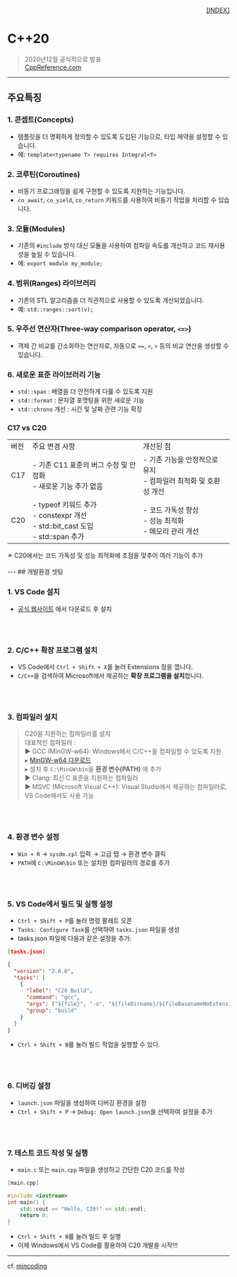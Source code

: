 <p style="text-align: right"> 
    <a href="./README.md">[INDEX]</a>
</p>

# C++20 
> 2020년12월 공식적으로 발표 <br/>
> [CppReference.com](https://en.cppreference.com/w/cpp/20)
---

## 주요특징
### 1. 콘셉트(Concepts)
- 템플릿을 더 명확하게 정의할 수 있도록 도입된 기능으로, 타입 제약을 설정할 수 있습니다.
- 예: `template<typename T> requires Integral<T>`

### 2. 코루틴(Coroutines)
- 비동기 프로그래밍을 쉽게 구현할 수 있도록 지원하는 기능입니다.
- `co_await`, `co_yield`, `co_return` 키워드를 사용하여 비동기 작업을 처리할 수 있습니다.

### 3. 모듈(Modules)
- 기존의 `#include` 방식 대신 모듈을 사용하여 컴파일 속도를 개선하고 코드 재사용성을 높일 수 있습니다.
- 예: `export module my_module;`

### 4. 범위(Ranges) 라이브러리
- 기존의 STL 알고리즘을 더 직관적으로 사용할 수 있도록 개선되었습니다.
- 예: `std::ranges::sort(v);`

### 5. 우주선 연산자(Three-way comparison operator, `<=>`)
- 객체 간 비교를 간소화하는 연산자로, 자동으로 `==`, `<`, `>` 등의 비교 연산을 생성할 수 있습니다.

### 6. 새로운 표준 라이브러리 기능
- `std::span` : 배열을 더 안전하게 다룰 수 있도록 지원
- `std::format` : 문자열 포맷팅을 위한 새로운 기능
- `std::chrono` 개선 : 시간 및 날짜 관련 기능 확장

### C17 vs C20
<table>
  <tr>
    <td>버전</td>
    <td>주요 변경 사항</td>
    <td>개선된 점</td>
  </tr>
  <tr>
    <td>C17</td>
    <td>
      - 기존 C11 표준의 버그 수정 및 안정화<br/>
      - 새로운 기능 추가 없음
    </td>
    <td>
      - 기존 기능을 안정적으로 유지<br/>
      - 컴파일러 최적화 및 호환성 개선
    </td>
  </tr>
  <tr>
    <td>C20</td>
    <td>
      - typeof 키워드 추가<br/>
      - constexpr 개선<br/>
      - std::bit_cast 도입<br/>
      - std::span 추가
    </td>
    <td>
      - 코드 가독성 향상<br/>
      - 성능 최적화<br/>
      - 메모리 관리 개선
    </td>
  </tr>
</table>
✳︎ C20에서는 코드 가독성 및 성능 최적화에 초점을 맞추어 여러 기능이 추가
<br/>
<br/>
---
## 개발환경 셋팅

### 1. VS Code 설치
- [공식 웹사이트](https://code.visualstudio.com/) 에서 다운로드 후 설치
<br/>
<br/>

### 2. C/C++ 확장 프로그램 설치
- VS Code에서 `Ctrl + Shift + X`를 눌러 Extensions 창을 엽니다.
- `C/C++`을 검색하여 Microsoft에서 제공하는 **확장 프로그램을 설치**합니다.
<br/>
<br/>

### 3. 컴파일러 설치
> C20을 지원하는 컴파일러를 설치 <br/>
> 대표적인 컴파일러 : <br/>
> ▶ GCC (MinGW-w64): Windows에서 C/C++을 컴파일할 수 있도록 지원 <br/>
> ▸ [MinGW-w64 다운로드](https://sourceforge.net/projects/mingw/) <br/>
> ▸ 설치 후 `C:\MinGW\bin`을 **환경 변수(PATH)** 에 추가 <br/>
> ▶ Clang: 최신 C 표준을 지원하는 컴파일러 <br/>
> ▶ MSVC (Microsoft Visual C++): Visual Studio에서 제공하는 컴파일러로, VS Code에서도 사용 가능 
<br/>
<br/>

### 4. 환경 변수 설정
- `Win + R` → `sysdm.cpl` 입력 → 고급 탭 → 환경 변수 클릭
- `PATH`에 `C:\MinGW\bin` 또는 설치한 컴파일러의 경로를 추가
<br/>
<br/>

### 5. VS Code에서 빌드 및 실행 설정
- `Ctrl + Shift + P`를 눌러 명령 팔레트 오픈
- `Tasks: Configure Task`를 선택하여 `tasks.json` 파일을 생성
- tasks.json 파일에 다음과 같은 설정을 추가:
```json
[tasks.json]

{
  "version": "2.0.0",
  "tasks": [
    {
      "label": "C20 Build",
      "command": "gcc",
      "args": ["${file}", "-o", "${fileDirname}/${fileBasenameNoExtension}"],
      "group": "build"
    }
  ]
}
```
- `Ctrl + Shift + B`를 눌러 빌드 작업을 실행할 수 있다.
<br/>
<br/>

### 6. 디버깅 설정
- `launch.json` 파일을 생성하여 디버깅 환경을 설정
- `Ctrl + Shift + P` → `Debug: Open launch.json`을 선택하여 설정을 추가
<br/>
<br/>

### 7. 테스트 코드 작성 및 실행
- `main.c` 또는 `main.cpp` 파일을 생성하고 간단한 C20 코드를 작성
```c++
[main.cpp]

#include <iostream>
int main() {
    std::cout << "Hello, C20!" << std::endl;
    return 0;
}
```
- `Ctrl + Shift + B`를 눌러 빌드 후 실행
- 이제 Windows에서 VS Code를 활용하여 C20 개발을 시작!!!

---
cf. [mincoding](https://m.blog.naver.com/mincoding/221730943399)

